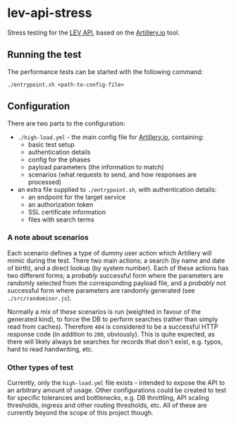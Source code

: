 # lev-api-stress
Stress testing for the [LEV API], based on the [Artillery.io] tool.


## Running the test
The performance tests can be started with the following command:
```shell script
./entrypoint.sh <path-to-config-file>
```


## Configuration
There are two parts to the configuration:
 - `./high-load.yml` - the main config file for [Artillery.io], containing:
   - basic test setup
   - authentication details
   - config for the phases
   - payload parameters (the information to match)
   - scenarios (what requests to send, and how responses are processed)
 - an extra file supplied to `./entrypoint.sh`, with authentication details:
   - an endpoint for the target service
   - an authorization token
   - SSL certificate information
   - files with search terms

### A note about scenarios
Each scenario defines a type of dummy user action which Artillery will mimic
during the test. There two main actions; a search (by name and date of birth),
and a direct lookup (by system number). Each of these actions has two different
forms; a _probably_ successful form where the parameters are randomly selected
from the corresponding payload file, and a _probably_ not successful form where
parameters are randomly generated (see `./src/randomisor.js`).

Normally a mix of these scenarios is run (weighted in favour of the generated
kind), to force the DB to perform searches (rather than simply read from
caches). Therefore `404` is considered to be a successful HTTP response code
(in addition to `200`, obviously). This is quite expected, as there will likely
always be searches for records that don't exist, e.g. typos, hard to read
handwriting, etc.

### Other types of test
Currently, only the `high-load.yml` file exists - intended to expose the API to
an arbitrary amount of usage. Other configurations could be created to test for
specific tolerances and bottlenecks, e.g. DB throttling, API scaling thresholds,
ingress and other routing thresholds, etc. All of these are currently beyond the
scope of this project though.
 

[LEV API]: https://github.com/UKHomeOffice/lev-api
[Artillery.io]: https://artillery.io/docs/